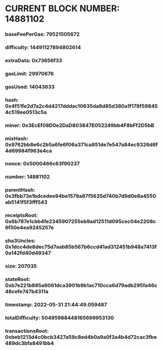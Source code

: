 # CURRENT BLOCK NUMBER: 14881102

### baseFeePerGas: 79521505672
### difficulty: 14491127894802614
### extraData: 0x73656f33
### gasLimit: 29970676
### gasUsed: 14043633
### hash: 0x4f51fe2d7a2c4d4217dddac10635da8d85d380a1f178f598454c519ee0513c5a
### miner: 0x3EcEf08D0e2DaD803847E052249bb4F8bFf2D5bB
### mixHash: 0x9762bb8e6c2b5a6fe6f06a371ca851de7e547a84ec9326d6f4d69984f963e4ca
### nonce: 0x5000466c63f90237
### number: 14881102
### parentHash: 0x3fbb73e1bdcedee94be1579a87f5635d740b7d9d0e8a4550ab5141f5f3fff543
### receiptsRoot: 0x6b787e1cbb4fe2345907255eb9ad12511d095cec04e2208c6f50e4ea9245257e
### sha3Uncles: 0x1dcc4de8dec75d7aab85b567b6ccd41ad312451b948a7413f0a142fd40d49347
### size: 207035
### stateRoot: 0xb7e221b885a6061dca3901b9b1ac710cca6d79adb295fa46c48cefe747b4311a
### timestamp: 2022-05-31 21:44:49.059487
### totalDifficulty: 50495988448165699953130
### transactionsRoot: 0xbeb1213d4c0bcb3427a59c8ed4b0a9a0f3a4b4d72cac3fbe489dc3bfa8491bb4
